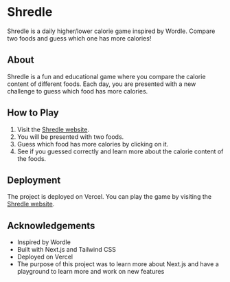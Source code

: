 # Shredle

Shredle is a daily higher/lower calorie game inspired by Wordle. Compare two foods and guess which one has more calories!

## About

Shredle is a fun and educational game where you compare the calorie content of different foods. Each day, you are presented with a new challenge to guess which food has more calories.

## How to Play

1. Visit the [Shredle website](https://www.shredle.co.uk/).
2. You will be presented with two foods.
3. Guess which food has more calories by clicking on it.
4. See if you guessed correctly and learn more about the calorie content of the foods.

## Deployment

The project is deployed on Vercel. You can play the game by visiting the [Shredle website](https://www.shredle.co.uk/).

## Acknowledgements

- Inspired by Wordle
- Built with Next.js and Tailwind CSS
- Deployed on Vercel
- The purpose of this project was to learn more about Next.js and have a playground to learn more and work on new features
